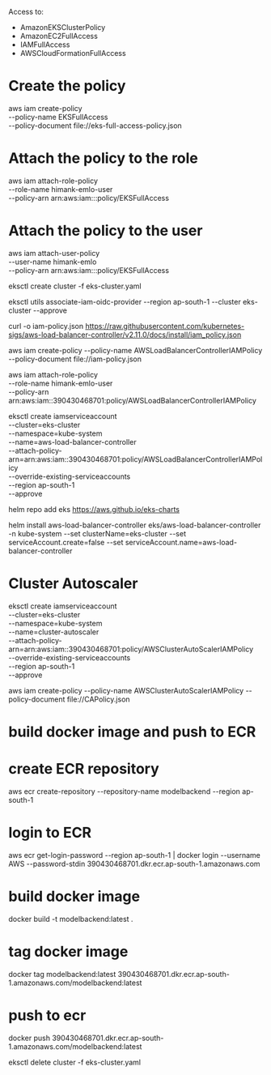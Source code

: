 Access to:
- AmazonEKSClusterPolicy
- AmazonEC2FullAccess
- IAMFullAccess
- AWSCloudFormationFullAccess

# Create the policy
aws iam create-policy \
    --policy-name EKSFullAccess \
    --policy-document file://eks-full-access-policy.json

# Attach the policy to the role
aws iam attach-role-policy \
    --role-name himank-emlo-user \
    --policy-arn arn:aws:iam::<YOUR-ACCOUNT-ID>:policy/EKSFullAccess

# Attach the policy to the user
aws iam attach-user-policy \
    --user-name himank-emlo \
    --policy-arn arn:aws:iam::<YOUR-ACCOUNT-ID>:policy/EKSFullAccess

eksctl create cluster -f eks-cluster.yaml

eksctl utils associate-iam-oidc-provider --region ap-south-1 --cluster eks-cluster --approve

curl -o iam-policy.json <https://raw.githubusercontent.com/kubernetes-sigs/aws-load-balancer-controller/v2.11.0/docs/install/iam_policy.json>

aws iam create-policy --policy-name AWSLoadBalancerControllerIAMPolicy --policy-document file://iam-policy.json

aws iam attach-role-policy \
    --role-name himank-emlo-user \
    --policy-arn arn:aws:iam::390430468701:policy/AWSLoadBalancerControllerIAMPolicy

eksctl create iamserviceaccount \
--cluster=eks-cluster \
--namespace=kube-system \
--name=aws-load-balancer-controller \
--attach-policy-arn=arn:aws:iam::390430468701:policy/AWSLoadBalancerControllerIAMPolicy \
--override-existing-serviceaccounts \
--region ap-south-1 \
--approve

helm repo add eks https://aws.github.io/eks-charts

helm install aws-load-balancer-controller eks/aws-load-balancer-controller -n kube-system --set clusterName=eks-cluster --set serviceAccount.create=false --set serviceAccount.name=aws-load-balancer-controller


# Cluster Autoscaler

eksctl create iamserviceaccount \
--cluster=eks-cluster \
--namespace=kube-system \
--name=cluster-autoscaler \
--attach-policy-arn=arn:aws:iam::390430468701:policy/AWSClusterAutoScalerIAMPolicy \
--override-existing-serviceaccounts \
--region ap-south-1 \
--approve

aws iam create-policy --policy-name AWSClusterAutoScalerIAMPolicy --policy-document file://CAPolicy.json

# build docker image and push to ECR

# create ECR repository
aws ecr create-repository --repository-name modelbackend --region ap-south-1

# login to ECR
aws ecr get-login-password --region ap-south-1 | docker login --username AWS --password-stdin 390430468701.dkr.ecr.ap-south-1.amazonaws.com

# build docker image
docker build -t modelbackend:latest .

# tag docker image
docker tag modelbackend:latest 390430468701.dkr.ecr.ap-south-1.amazonaws.com/modelbackend:latest

# push to ecr
docker push 390430468701.dkr.ecr.ap-south-1.amazonaws.com/modelbackend:latest

eksctl delete cluster -f eks-cluster.yaml